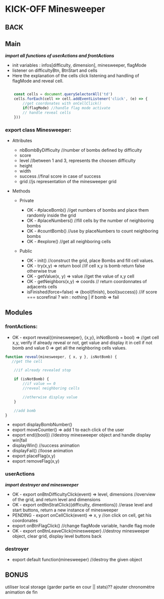 # KICK-OFF Minesweeper 


## BACK

## Main

***import all functions of userActions and frontActions***

- init variables : infos[difficulty, dimension], minesweeper, flagMode
- listener on difficultyBtn, BtnStart and cells
- Here the explanation of the cells click listening and handling of flagMode and reveal cell. 
```js

    const cells = document.querySelectorAll('td')
    cells.forEach(cell => cell.addEventListener('click', (e) => {
        //get coordonates with onCellClick()
        if(flagMode) //handle flag mode activate
        // handle reveal cells 
    }))

```

### export class Minesweeper:

- Attributes
  
    - nbBombByDifficulty //number of bombs defined by difficulty
    - score
    - level   //between 1 and 3, represents the choosen difficulty
    - height  
    - width
    - success     //final score in case of success
    - grid    //js representation of the minesweeper grid 
  
- Methods
  
  - Private
    - OK - #placeBomb()     //get numbers of bombs and place them randomly inside the grid
    - OK - #placeNumbers()   //fill cells by the number of neighboring bombs
    - OK - #countBomb()      //use by placeNumbers to count neighboring bombs
    - OK - #explore()       //get all neighboring cells
  
  - Public
    - OK - init()   //construct the grid, place Bombs and fill cell values.
    - OK - try(x,y) => return bool  //if cell x,y is bomb return false otherwise true
    - OK - getValue(x, y) => value  //get the value of x,y cell
    - OK - getNeighbors(x,y) => coords  // return coordonnates of adjacents cells
    - isFinished(force=false) => {bool(finish), bool(success)}  //if score === scorefinal ? win : nothing | if bomb => fail

## Modules

### frontActions:

  - OK - export reveal({minesweeper}, {x,y}, inNotBomb = bool) =>  //get cell x,y, verify if already reveal or not, get value and display it in cell if not bomb and value 0 => get all the neighboring cells values. 
```js
function reveal(minesweeper, { x, y }, isNotBomb) {
   //get the cell

    //if already revealed stop 

    if (isNotBomb) {
        //if value == 0 
        //reveal neighboring cells 

        //otherwise display value
    }

    //add bomb
}

```
  - export displayBombNumber()
  - export moveCounter() => add 1 to each click of the user
  - export end({bool})   //destroy minesweeper object and handle display win|fail
  - displayWin()    //success animation
  - displayFail()   //loose animation    
  - export placeFlag(x,y)
  - export removeFlag(x,y)
  
### userActions

***import destroyer and minesweeper***

- OK - export onBtnDifficultyClick(event) => level, dimensions //overview of the grid, and return level and dimensions
- OK - export onBtnStratClick({difficulty, dimentions})    //erase level and start buttons, return a new instance of minesweeper
- PENDING - export onCellClick(event) => x, y    //on click on cell, get his coordonates
- export onBtnFlagClick()    //change flagMode variable, handle flag mode
- OK - export onBtnLeaveClick(minesweeper)    //destroy minesweeper object, clear grid, display level buttons back

### destroyer

- export default function(minesweeper)  //destroy the given object 
  
## BONUS

utiliser local storage (garder partie en cour || stats)??
ajouter chronomètre
animation de fin
    